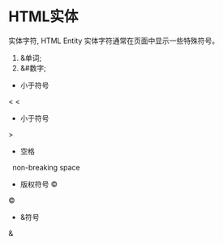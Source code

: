 # HTML实体

实体字符, HTML Entity
实体字符通常在页面中显示一些特殊符号。
1. &单词;
2. &#数字;

- 小于符号

&lt;
&#60;

- 小于符号

&gt;

- 空格

&nbsp; non-breaking space

- 版权符号 ©

&copy;

- &符号

&amp;